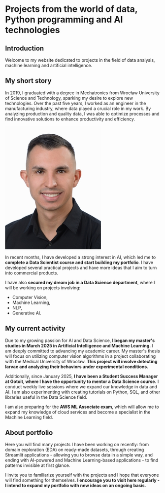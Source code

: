 # Projects from the world of data, Python programming and AI technologies

## Introduction
Welcome to my website dedicated to projects in the field of data analysis, machine learning and artificial intelligence. 

## My short story
<!-- <div style="text-align: justify;"> -->
In 2019, I graduated with a degree in Mechatronics from Wrocław University of Science and Technology, sparking my desire to explore new technologies. Over the past five years, I worked as an engineer in the manufacturing industry, where data played a crucial role in my work. By analyzing production and quality data, I was able to optimize processes and find innovative solutions to enhance productivity and efficiency.<br>

![alt text](zdj_linkedin_new.jpg)

<!-- </div style> -->

In recent months, I have developed a strong interest in AI, which led me to **complete a Data Scientist course and start building my portfolio**. I have developed several practical projects and have more ideas that I aim to turn into commercial products.




I have also **secured my dream job in a Data Science department**, where I will be working on projects involving:

- Computer Vision,<br>
- Machine Learning,<br>
- NLP,<br>
- Generative AI.

## My current activity
Due to my growing passion for AI and Data Science, **I began my master's studies in March 2025 in Artificial Intelligence and Machine Learning.** I am deeply committed to advancing my academic career. My master's thesis will focus on utilizing computer vision algorithms in a project collaborating with the Medical University of Wrocław. **This project will involve detecting larvae and analyzing their behaviors under experimental conditions.**

Additionally, since January 2025, **I have been a Student Success Manager at Gotoit, where I have the opportunity to mentor a Data Science course.** I conduct weekly live sessions where we expand our knowledge in data and AI. I am also experimenting with creating tutorials on Python, SQL, and other libraries useful in the Data Science field.

I am also preparing for the **AWS ML Associate exam**, which will allow me to expand my knowledge of cloud services and become a specialist in the Machine Learning field.
<!-- 
![alt text](zdj_linkedin_new.jpg) -->

## About portfolio
Here you will find many projects I have been working on recently: from domain exploration (EDA) on ready-made datasets, through creating Streamlit applications - allowing you to browse data in a simple way, and ending with AI-powered and Machine Learning-based applications - to find patterns invisible at first glance.

I invite you to familiarize yourself with the projects and I hope that everyone will find something for themselves. **I encourage you to visit here regularly - I intend to expand my portfolio with new ideas on an ongoing basis.**
